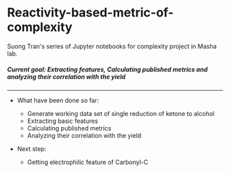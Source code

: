 # Reactivity-based-metric-of-complexity

Suong Tran's series of Jupyter notebooks for complexity project in Masha lab. 

##### Current goal: Extracting features, Calculating published metrics and analyzing their correlation with the yield
---
- What have been done so far:

  - Generate working data set of single reduction of ketone to alcohol
  - Extracting basic features
  - Calculating published metrics
  - Analyzing their correlation with the yield

- Next step:
  - Getting electrophilic feature of Carbonyl-C
  
